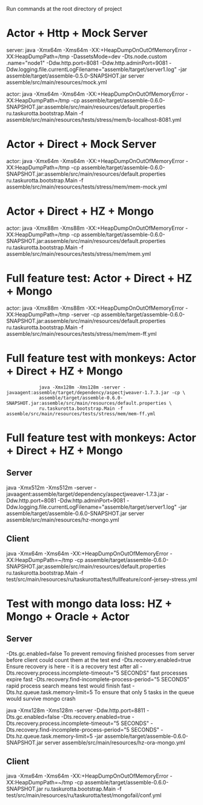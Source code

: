 Run commands at the root directory of project


# Actor + Http + Mock Server

server:
        java -Xmx64m -Xms64m -XX:+HeapDumpOnOutOfMemoryError -XX:HeapDumpPath=/tmp -DassetsMode=dev -Dts.node.custom
        .name="node1" -Ddw.http.port=8081 -Ddw.http.adminPort=9081 -Ddw.logging.file.currentLogFilename="assemble/target/server1.log" -jar assemble/target/assemble-0.5.0-SNAPSHOT.jar server assemble/src/main/resources/mock.yml

actor:
        java -Xmx64m -Xms64m -XX:+HeapDumpOnOutOfMemoryError -XX:HeapDumpPath=/tmp -cp assemble/target/assemble-0.6.0-SNAPSHOT.jar:assemble/src/main/resources/default.properties ru.taskurotta.bootstrap.Main -f assemble/src/main/resources/tests/stress/mem/b-localhost-8081.yml


# Actor + Direct + Mock Server

actor:
        java -Xmx64m -Xms64m -XX:+HeapDumpOnOutOfMemoryError -XX:HeapDumpPath=/tmp -cp assemble/target/assemble-0.6.0-SNAPSHOT.jar:assemble/src/main/resources/default.properties ru.taskurotta.bootstrap.Main -f assemble/src/main/resources/tests/stress/mem/mem-mock.yml

# Actor + Direct + HZ + Mongo

actor:
        java -Xmx88m -Xms88m -XX:+HeapDumpOnOutOfMemoryError -XX:HeapDumpPath=/tmp -cp assemble/target/assemble-0.6.0-SNAPSHOT.jar:assemble/src/main/resources/default.properties ru.taskurotta.bootstrap.Main -f assemble/src/main/resources/tests/stress/mem/mem.yml

# Full feature test: Actor + Direct + HZ + Mongo

actor:
        java -Xmx88m -Xms88m -XX:+HeapDumpOnOutOfMemoryError -XX:HeapDumpPath=/tmp -server -cp
        assemble/target/assemble-0.6.0-SNAPSHOT.jar:assemble/src/main/resources/default.properties ru.taskurotta.bootstrap.Main -f assemble/src/main/resources/tests/stress/mem/mem-ff.yml

# Full feature test with monkeys: Actor + Direct + HZ + Mongo
                java -Xmx128m -Xms128m -server -javaagent:assemble/target/dependency/aspectjweaver-1.7.3.jar -cp \
                assemble/target/assemble-0.6.0-SNAPSHOT.jar:assemble/src/main/resources/default.properties \
                ru.taskurotta.bootstrap.Main -f assemble/src/main/resources/tests/stress/mem/mem-ff.yml

# Full feature test with monkeys: Actor + Direct + HZ + Mongo

## Server
java -Xmx512m -Xms512m -server -javaagent:assemble/target/dependency/aspectjweaver-1.7.3.jar -Ddw.http.port=8081 -Ddw.http.adminPort=9081 -Ddw.logging.file.currentLogFilename="assemble/target/server1.log" -jar assemble/target/assemble-0.6.0-SNAPSHOT.jar server assemble/src/main/resources/hz-mongo.yml

## Client
java -Xmx64m -Xms64m -XX:+HeapDumpOnOutOfMemoryError -XX:HeapDumpPath=~/tmp -cp assemble/target/assemble-0.6.0-SNAPSHOT.jar;assemble/src/main/resources/default.properties ru.taskurotta.bootstrap.Main -f test/src/main/resources/ru/taskurotta/test/fullfeature/conf-jersey-stress.yml


# Test with mongo data loss: HZ + Mongo + Oracle + Actor

## Server
-Dts.gc.enabled=false To prevent removing finished processes from server before client could count them at the test end
-Dts.recovery.enabled=true Ensure recovery is here - it is a recovery test after all
-Dts.recovery.process.incomplete-timeout="5 SECONDS" fast processes expire fast
-Dts.recovery.find-incomplete-process-period="5 SECONDS" rapid process search means test would finish fast
-Dts.hz.queue.task.memory-limit=5 To ensure that only 5 tasks in the queue would survive mongo crash

java -Xmx128m -Xms128m -server -Ddw.http.port=8811 -Dts.gc.enabled=false -Dts.recovery.enabled=true -Dts.recovery.process.incomplete-timeout="5 SECONDS" -Dts.recovery.find-incomplete-process-period="5 SECONDS" -Dts.hz.queue.task.memory-limit=5 -jar assemble/target/assemble-0.6.0-SNAPSHOT.jar server assemble/src/main/resources/hz-ora-mongo.yml

## Client
java -Xmx64m -Xms64m -XX:+HeapDumpOnOutOfMemoryError -XX:HeapDumpPath=~/tmp -cp assemble/target/assemble-0.6.0-SNAPSHOT.jar ru.taskurotta.bootstrap.Main -f test/src/main/resources/ru/taskurotta/test/mongofail/conf.yml